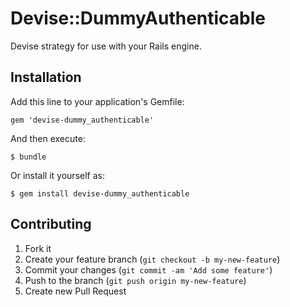 # Devise::DummyAuthenticable

Devise strategy for use with your Rails engine.

## Installation

Add this line to your application's Gemfile:

    gem 'devise-dummy_authenticable'

And then execute:

    $ bundle

Or install it yourself as:

    $ gem install devise-dummy_authenticable

## Contributing

1. Fork it
2. Create your feature branch (`git checkout -b my-new-feature`)
3. Commit your changes (`git commit -am 'Add some feature'`)
4. Push to the branch (`git push origin my-new-feature`)
5. Create new Pull Request
